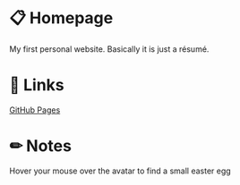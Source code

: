 # 📋 Homepage
My first personal website. Basically it is just a résumé.

# 🔗 Links
[GitHub Pages](https://marinabershova.github.io/homepage/)

# ✏ Notes
Hover your mouse over the avatar to find a small easter egg
